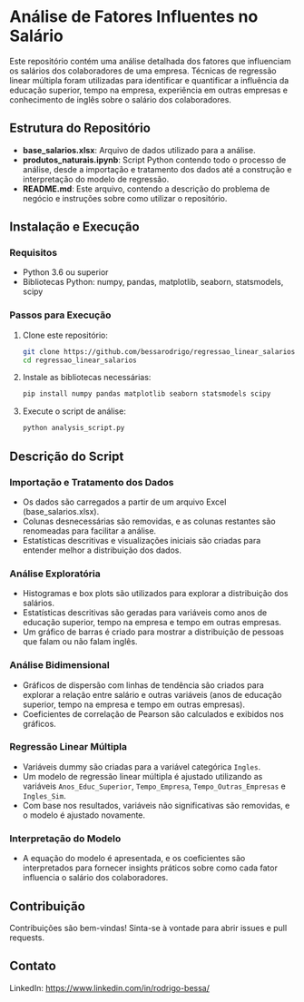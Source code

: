 # Análise de Fatores Influentes no Salário

Este repositório contém uma análise detalhada dos fatores que influenciam os salários dos colaboradores de uma empresa. Técnicas de regressão linear múltipla foram utilizadas para identificar e quantificar a influência da educação superior, tempo na empresa, experiência em outras empresas e conhecimento de inglês sobre o salário dos colaboradores.

## Estrutura do Repositório

- **base_salarios.xlsx**: Arquivo de dados utilizado para a análise.
- **produtos_naturais.ipynb**: Script Python contendo todo o processo de análise, desde a importação e tratamento dos dados até a construção e interpretação do modelo de regressão.
- **README.md**: Este arquivo, contendo a descrição do problema de negócio e instruções sobre como utilizar o repositório.

## Instalação e Execução

### Requisitos

- Python 3.6 ou superior
- Bibliotecas Python: numpy, pandas, matplotlib, seaborn, statsmodels, scipy

### Passos para Execução

1. Clone este repositório:

    ```bash
    git clone https://github.com/bessarodrigo/regressao_linear_salarios.git
    cd regressao_linear_salarios
    ```

2. Instale as bibliotecas necessárias:

    ```bash
    pip install numpy pandas matplotlib seaborn statsmodels scipy
    ```

3. Execute o script de análise:

    ```bash
    python analysis_script.py
    ```

## Descrição do Script

### Importação e Tratamento dos Dados

- Os dados são carregados a partir de um arquivo Excel (base_salarios.xlsx).
- Colunas desnecessárias são removidas, e as colunas restantes são renomeadas para facilitar a análise.
- Estatísticas descritivas e visualizações iniciais são criadas para entender melhor a distribuição dos dados.

### Análise Exploratória

- Histogramas e box plots são utilizados para explorar a distribuição dos salários.
- Estatísticas descritivas são geradas para variáveis como anos de educação superior, tempo na empresa e tempo em outras empresas.
- Um gráfico de barras é criado para mostrar a distribuição de pessoas que falam ou não falam inglês.

### Análise Bidimensional

- Gráficos de dispersão com linhas de tendência são criados para explorar a relação entre salário e outras variáveis (anos de educação superior, tempo na empresa e tempo em outras empresas).
- Coeficientes de correlação de Pearson são calculados e exibidos nos gráficos.

### Regressão Linear Múltipla

- Variáveis dummy são criadas para a variável categórica `Ingles`.
- Um modelo de regressão linear múltipla é ajustado utilizando as variáveis `Anos_Educ_Superior`, `Tempo_Empresa`, `Tempo_Outras_Empresas` e `Ingles_Sim`.
- Com base nos resultados, variáveis não significativas são removidas, e o modelo é ajustado novamente.

### Interpretação do Modelo

- A equação do modelo é apresentada, e os coeficientes são interpretados para fornecer insights práticos sobre como cada fator influencia o salário dos colaboradores.

## Contribuição

Contribuições são bem-vindas! Sinta-se à vontade para abrir issues e pull requests.

## Contato
LinkedIn: https://www.linkedin.com/in/rodrigo-bessa/
